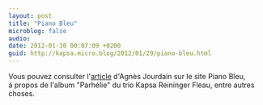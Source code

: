 ```yaml
---
layout: post
title: "Piano Bleu"
microblog: false
audio: 
date: 2012-01-30 00:07:09 +0200
guid: http://kapsa.micro.blog/2012/01/29/piano-bleu.html
---
```

Vous pouvez consulter l'<a title="Jean Kapsa - Piano Bleu" href="http://www.pianobleu.com/jean_kapsa.html">article</a> d'Agnès Jourdain sur le site Piano Bleu, à propos de l'album "Parhélie" du trio Kapsa Reininger Fleau, entre autres choses.
